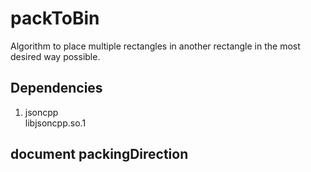 # packToBin
Algorithm to place multiple rectangles in another rectangle in the most desired way possible. 

## Dependencies
1. jsoncpp  
libjsoncpp.so.1


## document packingDirection
